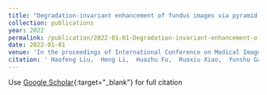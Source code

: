 ```yaml
---
title: "Degradation-invariant enhancement of fundus images via pyramid constraint network"
collection: publications
year: 2022
permalink: /publication/2022-01-01-Degradation-invariant-enhancement-of-fundus-images-via-pyramid-constraint-network
date: 2022-01-01
venue: 'In the proceedings of International Conference on Medical Image Computing and Computer-Assisted Intervention'
citation: ' Haofeng Liu,  Heng Li,  Huazhu Fu,  Ruoxiu Xiao,  Yunshu Gao,  <b>Yan Hu</b>,  Jiang Liu, &quot;Degradation-invariant enhancement of fundus images via pyramid constraint network.&quot; In the proceedings of International Conference on Medical Image Computing and Computer-Assisted Intervention, 2022.'
---
```

Use [Google Scholar](https://scholar.google.com/scholar?q=Degradation+invariant+enhancement+of+fundus+images+via+pyramid+constraint+network){:target="_blank"} for full citation